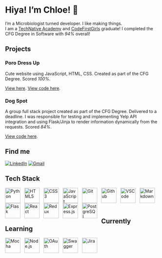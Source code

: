 # Hiya! I’m Chloe! 👋

I’m a Microbiologist turned developer. I like making things.
<br>
I am a [TechNative Academy](https://www.linkedin.com/company/technativedigital/) and [CodeFirstGirls](https://codefirstgirls.com/courses/cfgdegree/) graduate! I completed the CFG Degree in Software with *94%* overall! 

## Projects

### Poro Dress Up

Cute website using JavaScript, HTML, CSS. Created as part of the CFG Degree. Scored *100%*. 

[View here](https://chloesapage.github.io/Poro-Dress-Up/).
[View code here](https://github.com/ChloeSAPage/Poro-Dress-Up).

### Dog Spot

A group full stack project created as part of the CFG Degree. Delivered to a deadline. I was responsible for testing and implementing Yelp API integration and using Flask/Jinja to render information dynamically from the requests. Scored *84%*.

[View code here](https://github.com/ChloeSAPage/DogSpot).


## Find me

<!---
Badges from https://envoy-vc.github.io/awesome-badges/
--->

[![LinkedIn](https://img.shields.io/badge/LinkedIn-0077B5?style=for-the-badge&logo=linkedin&logoColor=white)](https://www.linkedin.com/in/chloesapage)
[![Gmail](https://img.shields.io/badge/Gmail-D14836?style=for-the-badge&logo=gmail&logoColor=white)](mailto:chloesapagepersonal@gmail.com)

## Tech Stack

<!---
Icons from https://devicon.dev/
--->
<img align="left" alt="Python" width="50px" style="padding-right:10px;" src="https://cdn.jsdelivr.net/gh/devicons/devicon@latest/icons/python/python-original.svg" />

<img align="left" alt="HTML5" width="50px" style="padding-right:10px;" src="https://cdn.jsdelivr.net/gh/devicons/devicon@latest/icons/html5/html5-original.svg" />

<img align="left" alt="CSS3" width="50px" style="padding-right:10px;" src="https://cdn.jsdelivr.net/gh/devicons/devicon@latest/icons/css3/css3-original.svg" />

<img align="left" alt="JavaScript" width="50px" style="padding-right:10px;" src="https://cdn.jsdelivr.net/gh/devicons/devicon@latest/icons/javascript/javascript-original.svg" />

<img align="left" alt="Git" width="50px" style="padding-right:10px;" src="https://cdn.jsdelivr.net/gh/devicons/devicon@latest/icons/git/git-original.svg" />

<img align="left" alt="Github" width="50px" style="padding-right:10px;" src="https://cdn.jsdelivr.net/gh/devicons/devicon@latest/icons/github/github-original.svg" />

<img align="left" alt="VSCode" width="50px" style="padding-right:10px;" src="https://cdn.jsdelivr.net/gh/devicons/devicon@latest/icons/vscode/vscode-original.svg" />

<img align="left" alt="Markdown" width="50px" style="padding-right:10px;" src="https://cdn.jsdelivr.net/gh/devicons/devicon@latest/icons/markdown/markdown-original.svg" />

<img align="left" alt="Flask" width="50px" style="padding-right:10px;" src="https://cdn.jsdelivr.net/gh/devicons/devicon@latest/icons/flask/flask-original-wordmark.svg" />

<img align="left" alt="React" width="50px" style="padding-right:10px;" src="https://cdn.jsdelivr.net/gh/devicons/devicon@latest/icons/react/react-original.svg" />

<img align="left" alt="Redux" width="50px" style="padding-right:10px;" src="https://cdn.jsdelivr.net/gh/devicons/devicon@latest/icons/redux/redux-original.svg" />

<img align="left" alt="Express.js" width="50px" style="padding-right:10px;" src="https://cdn.jsdelivr.net/gh/devicons/devicon@latest/icons/express/express-original-wordmark.svg" />

<img align="left" alt="PostgreSQL" width="50px" style="padding-right:10px;" src="https://cdn.jsdelivr.net/gh/devicons/devicon@latest/icons/postgresql/postgresql-original.svg" />
<br>
<br>
<br>
<br>

## Currently Learning

<img align="left" alt="Mocha" width="50px" style="padding-right:10px;" src="https://cdn.jsdelivr.net/gh/devicons/devicon@latest/icons/mocha/mocha-plain.svg" />

<img align="left" alt="Node.js" width="50px" style="padding-right:10px;" src="https://cdn.jsdelivr.net/gh/devicons/devicon@latest/icons/nodejs/nodejs-plain.svg" />

<img align="left" alt="OAuth" width="50px" style="padding-right:10px;" src="https://cdn.jsdelivr.net/gh/devicons/devicon@latest/icons/oauth/oauth-original.svg" />

<img align="left" alt="Swagger" width="50px" style="padding-right:10px;" src="https://cdn.jsdelivr.net/gh/devicons/devicon@latest/icons/swagger/swagger-original.svg" />

<img align="left" alt="Jira" width="50px" style="padding-right:10px;" src="https://cdn.jsdelivr.net/gh/devicons/devicon@latest/icons/jira/jira-original.svg" />

<!--- What else to include?
About me
Tech Journey
### 🌐 Explore More
Portfolio

--->

<!---
    🔭 I’m currently working on
    🌱 I’m learning
    👯 I’m looking to
    🤔 I’m looking for
    💬 Ask me about
    📫 How to reach me
    😄 Pronouns:
    ⚡ Fun fact:
--->

<!---
ChloeSAPage/ChloeSAPage is a ✨ special ✨ repository because its `README.md` (this file) appears on your GitHub profile.
You can click the Preview link to take a look at your changes.
--->
